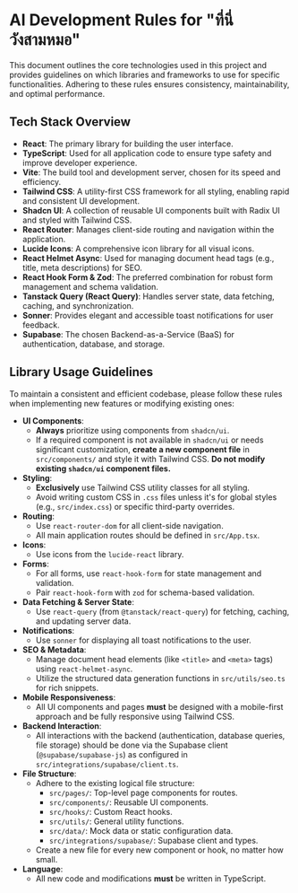 # AI Development Rules for "ที่นี่ วังสามหมอ"

This document outlines the core technologies used in this project and provides guidelines on which libraries and frameworks to use for specific functionalities. Adhering to these rules ensures consistency, maintainability, and optimal performance.

## Tech Stack Overview

*   **React**: The primary library for building the user interface.
*   **TypeScript**: Used for all application code to ensure type safety and improve developer experience.
*   **Vite**: The build tool and development server, chosen for its speed and efficiency.
*   **Tailwind CSS**: A utility-first CSS framework for all styling, enabling rapid and consistent UI development.
*   **Shadcn UI**: A collection of reusable UI components built with Radix UI and styled with Tailwind CSS.
*   **React Router**: Manages client-side routing and navigation within the application.
*   **Lucide Icons**: A comprehensive icon library for all visual icons.
*   **React Helmet Async**: Used for managing document head tags (e.g., title, meta descriptions) for SEO.
*   **React Hook Form & Zod**: The preferred combination for robust form management and schema validation.
*   **Tanstack Query (React Query)**: Handles server state, data fetching, caching, and synchronization.
*   **Sonner**: Provides elegant and accessible toast notifications for user feedback.
*   **Supabase**: The chosen Backend-as-a-Service (BaaS) for authentication, database, and storage.

## Library Usage Guidelines

To maintain a consistent and efficient codebase, please follow these rules when implementing new features or modifying existing ones:

*   **UI Components**:
    *   **Always** prioritize using components from `shadcn/ui`.
    *   If a required component is not available in `shadcn/ui` or needs significant customization, **create a new component file** in `src/components/` and style it with Tailwind CSS. **Do not modify existing `shadcn/ui` component files.**
*   **Styling**:
    *   **Exclusively** use Tailwind CSS utility classes for all styling.
    *   Avoid writing custom CSS in `.css` files unless it's for global styles (e.g., `src/index.css`) or specific third-party overrides.
*   **Routing**:
    *   Use `react-router-dom` for all client-side navigation.
    *   All main application routes should be defined in `src/App.tsx`.
*   **Icons**:
    *   Use icons from the `lucide-react` library.
*   **Forms**:
    *   For all forms, use `react-hook-form` for state management and validation.
    *   Pair `react-hook-form` with `zod` for schema-based validation.
*   **Data Fetching & Server State**:
    *   Use `react-query` (from `@tanstack/react-query`) for fetching, caching, and updating server data.
*   **Notifications**:
    *   Use `sonner` for displaying all toast notifications to the user.
*   **SEO & Metadata**:
    *   Manage document head elements (like `<title>` and `<meta>` tags) using `react-helmet-async`.
    *   Utilize the structured data generation functions in `src/utils/seo.ts` for rich snippets.
*   **Mobile Responsiveness**:
    *   All UI components and pages **must** be designed with a mobile-first approach and be fully responsive using Tailwind CSS.
*   **Backend Interaction**:
    *   All interactions with the backend (authentication, database queries, file storage) should be done via the Supabase client (`@supabase/supabase-js`) as configured in `src/integrations/supabase/client.ts`.
*   **File Structure**:
    *   Adhere to the existing logical file structure:
        *   `src/pages/`: Top-level page components for routes.
        *   `src/components/`: Reusable UI components.
        *   `src/hooks/`: Custom React hooks.
        *   `src/utils/`: General utility functions.
        *   `src/data/`: Mock data or static configuration data.
        *   `src/integrations/supabase/`: Supabase client and types.
    *   Create a new file for every new component or hook, no matter how small.
*   **Language**:
    *   All new code and modifications **must** be written in TypeScript.